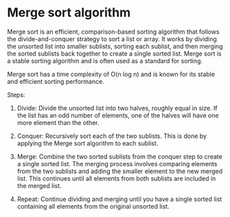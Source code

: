 # Merge sort algorithm
 
Merge sort is an efficient, comparison-based sorting algorithm that follows the divide-and-conquer strategy to sort a list or array. It works by dividing the unsorted list into smaller sublists, sorting each sublist, and then merging the sorted sublists back together to create a single sorted list. Merge sort is a stable sorting algorithm and is often used as a standard for sorting.

Merge sort has a time complexity of O(n log n) and is known for its stable and efficient sorting performance.

Steps:

1. Divide: Divide the unsorted list into two halves, roughly equal in size. If the list has an odd number of elements, one of the halves will have one more element than the other.

2. Conquer: Recursively sort each of the two sublists. This is done by applying the Merge sort algorithm to each sublist.

3. Merge: Combine the two sorted sublists from the conquer step to create a single sorted list. The merging process involves comparing elements from the two sublists and adding the smaller element to the new merged list. This continues until all elements from both sublists are included in the merged list.

4. Repeat: Continue dividing and merging until you have a single sorted list containing all elements from the original unsorted list.
